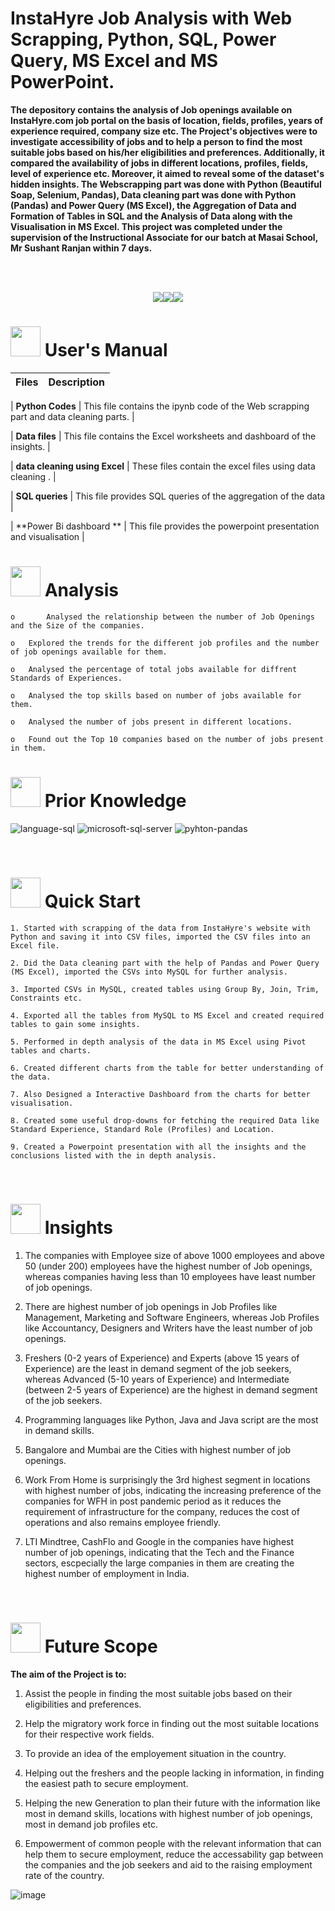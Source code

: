 # 
# <h>  **InstaHyre Job Analysis with Web Scrapping, Python, SQL, Power Query, MS Excel and MS PowerPoint.**

**The depository contains the analysis of Job openings available on InstaHyre.com job portal on the basis of location, fields, profiles, years of experience required, company size etc. The Project's objectives  were to investigate accessibility of jobs and to help a person to find the most suitable jobs based on his/her eligibilities and preferences. Additionally, it compared the availability of jobs in different locations, profiles, fields, level of experience etc. Moreover, it aimed to reveal some of the dataset's hidden insights. The Webscrapping part was done with Python (Beautiful Soap, Selenium, Pandas), Data cleaning part was done with Python (Pandas) and Power Query (MS Excel), the Aggregation of Data and Formation of Tables in SQL and the Analysis of Data along with the  Visualisation in MS Excel. This project was completed under the supervision of the Instructional Associate for our batch at Masai School, Mr Sushant Ranjan within 7 days.**




<br>
<br>
<p align="center"><a><img src="https://forthebadge.com/images/badges/built-with-love.svg"><img src="https://user-images.githubusercontent.com/106439762/181936448-9314e858-4251-46d6-b4d1-35a4c29e9c19.svg"><img src="https://forthebadge.com/images/badges/made-with-python.svg"></a></p>

#  <img src="https://user-images.githubusercontent.com/106439762/181935629-b3c47bd3-77fb-4431-a11c-ff8ba0942b63.gif" width="48" height="48"> **User's Manual**

| Files| Description |
| ------------- | ------------- |

| **Python Codes** | This file contains the ipynb code of the Web scrapping part and data cleaning parts. |

| **Data files** | This file contains the Excel worksheets and dashboard of the insights. |

| **data cleaning using Excel** | These files contain the excel files using data cleaning . |

| **SQL queries**  | This file provides SQL queries of the aggregation of the data   |

| **Power Bi dashboard **  | This file provides the powerpoint presentation and visualisation   |



#  <img src=https://user-images.githubusercontent.com/106439762/178428775-03d67679-9aa4-4b08-91e9-6eb6ed8faf66.gif  width="48" height="48"> Analysis
   
    
    o       Analysed the relationship between the number of Job Openings and the Size of the companies.
    
    o	Explored the trends for the different job profiles and the number of job openings available for them.
     
    o	Analysed the percentage of total jobs available for diffrent Standards of Experiences.
  
    o	Analysed the top skills based on number of jobs available for them.
    
    o	Analysed the number of jobs present in different locations.
    
    o	Found out the Top 10 companies based on the number of jobs present in them.


#  <img src=https://user-images.githubusercontent.com/106439762/178803205-47a08ce7-2187-4f96-b301-a2b68690619a.gif width="48" height="48" > Prior Knowledge
![language-sql](https://user-images.githubusercontent.com/106439762/181936585-d44c5f7c-2a7b-4d35-ad8a-61dcbded1a5e.svg)
![microsoft-sql-server](https://user-images.githubusercontent.com/106439762/181936612-f96e085e-2d4b-4bc0-8347-1f3e0a894395.svg)
![pyhton-pandas](https://user-images.githubusercontent.com/106439762/177094844-d74edfa1-823d-4f17-8d94-3600e058cf1e.svg)








<br>

# <img src="https://user-images.githubusercontent.com/106439762/181937125-2a4b22a3-f8a9-4226-bbd3-df972f9dbbc4.gif" width="48" height="48" > Quick Start

    1. Started with scrapping of the data from InstaHyre's website with Python and saving it into CSV files, imported the CSV files into an Excel file.
    
    2. Did the Data cleaning part with the help of Pandas and Power Query (MS Excel), imported the CSVs into MySQL for further analysis. 
 
    3. Imported CSVs in MySQL, created tables using Group By, Join, Trim, Constraints etc.
    
    4. Exported all the tables from MySQL to MS Excel and created required tables to gain some insights.
    
    5. Performed in depth analysis of the data in MS Excel using Pivot tables and charts.
    
    6. Created different charts from the table for better understanding of the data.
    
    7. Also Designed a Interactive Dashboard from the charts for better visualisation.
    
    8. Created some useful drop-downs for fetching the required Data like Standard Experience, Standard Role (Profiles) and Location.
    
    9. Created a Powerpoint presentation with all the insights and the conclusions listed with the in depth analysis.
    


<br>

# <img src="https://user-images.githubusercontent.com/108053296/185756908-fbb62168-d923-48f2-992f-b8e2fde848fe.gif" width="48" height="48" > Insights
   
   1. The companies with Employee size of above 1000 employees and above 50 (under 200) employees have the highest number of Job openings, whereas companies having less than 10 employees have least number of job openings. 
   
   2. There are highest number of job openings in Job Profiles like Management, Marketing and Software Engineers, whereas Job Profiles like Accountancy, Designers and Writers have the least number of job openings.
   
   3. Freshers (0-2 years of Experience) and Experts (above 15 years of Experience) are the least in demand segment of the job seekers, whereas Advanced (5-10 years of Experience) and Intermediate (between 2-5 years of Experience) are the highest in demand segment of the job seekers.
   
   4. Programming languages like Python, Java and Java script are the most in demand skills.
   
   5. Bangalore and Mumbai are the Cities with highest number of job openings.
   
   6. Work From Home is surprisingly the 3rd highest segment in locations with highest number of jobs, indicating the increasing preference of the companies for WFH in post pandemic period as it reduces the requirement of infrastructure for the company, reduces the cost of operations and also remains employee friendly.
   
   7. LTI Mindtree, CashFlo and Google in the companies have highest number of job openings, indicating that the Tech and the Finance sectors, escpecially the large companies in them are creating the highest number of employment in India.
   <br>
   
   
   #  <img src=https://user-images.githubusercontent.com/106439762/178803205-47a08ce7-2187-4f96-b301-a2b68690619a.gif width="48" height="48" > Future Scope
   
   <B> The aim of the Project is to: </B>
   
   1. Assist the people in finding the most suitable jobs based on their eligibilities and preferences. 
   
   2. Help the migratory work force in finding out the most suitable locations for their respective work fields.
   
   3. To provide an idea of the employement situation in the country.
   
   4. Helping out the freshers and the people lacking in information, in finding the easiest path to secure employment.
   
   5. Helping the new Generation to plan their future with the information like most in demand skills, locations with highest number of job openings, most in demand job profiles etc.
   
   6. Empowerment of common people with the relevant information that can help them to secure employment, reduce the accessability gap between the companies and the job seekers and aid to the raising employment rate of the country.
   
   
   
    

![image](https://user-images.githubusercontent.com/108053296/189940016-b2f9ffd2-ff3c-46a7-90a0-ac2929953469.png)

   
 

<!--  # <img src=https://user-images.githubusercontent.com/106439762/178809088-a2d780ad-94f5-4a58-9203-7716d4b2cbf4.gif width="48" height="48"> About Me
I'm an aspiring data analyst...


#  <img src=https://user-images.githubusercontent.com/106439762/178810087-8f7f8272-0cb8-40cb-a14c-be475569cf7d.gif width="48" height="48"> Links

<a href="https://www.linkedin.com/in/yash-upadhyay-9b642a254/" ><img src="https://user-images.githubusercontent.com/106439762/182037233-49248ea9-c7a4-4f55-9fe4-5fe24e5ef160.png" width="48" height="48"> 

